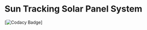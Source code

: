 # Sun Tracking Solar Panel System
[![Codacy Badge](https://app.codacy.com/project/badge/Grade/1b1aae92dd1048889665fd206340b04f)]
